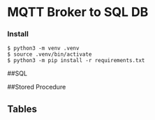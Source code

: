 # MQTT Broker to SQL DB

### Install

```shell
$ python3 -m venv .venv
$ source .venv/bin/activate
$ python3 -m pip install -r requirements.txt
```

##SQL

##Stored Procedure

## Tables